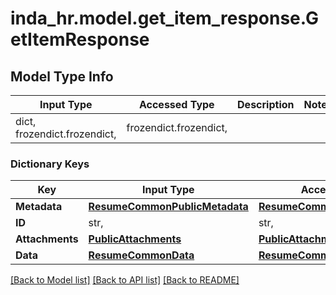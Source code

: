 # inda_hr.model.get_item_response.GetItemResponse

## Model Type Info
Input Type | Accessed Type | Description | Notes
------------ | ------------- | ------------- | -------------
dict, frozendict.frozendict,  | frozendict.frozendict,  |  | 

### Dictionary Keys
Key | Input Type | Accessed Type | Description | Notes
------------ | ------------- | ------------- | ------------- | -------------
**Metadata** | [**ResumeCommonPublicMetadata**](ResumeCommonPublicMetadata.md) | [**ResumeCommonPublicMetadata**](ResumeCommonPublicMetadata.md) |  | 
**ID** | str,  | str,  |  | 
**Attachments** | [**PublicAttachments**](PublicAttachments.md) | [**PublicAttachments**](PublicAttachments.md) |  | 
**Data** | [**ResumeCommonData**](ResumeCommonData.md) | [**ResumeCommonData**](ResumeCommonData.md) |  | [optional] 

[[Back to Model list]](../../README.md#documentation-for-models) [[Back to API list]](../../README.md#documentation-for-api-endpoints) [[Back to README]](../../README.md)


